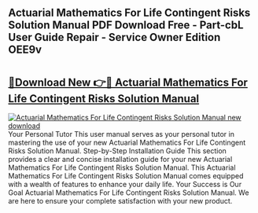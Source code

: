 ## Actuarial Mathematics For Life Contingent Risks Solution Manual PDF Download Free - Part-cbL User Guide Repair - Service Owner Edition OEE9v

# <h2><a href="http://bc14060.oget.top/?id=Actuarial+Mathematics+For+Life+Contingent+Risks+Solution+Manual">🔗Download New 👉🔴 Actuarial Mathematics For Life Contingent Risks Solution Manual</a></h2>

[![Actuarial Mathematics For Life Contingent Risks Solution Manual new download](https://i.imgur.com/5g1atiW.png)](http://bc14060.oget.top/?id=Actuarial+Mathematics+For+Life+Contingent+Risks+Solution+Manual)
Your Personal Tutor This user manual serves as your personal tutor in mastering the use of your new Actuarial Mathematics For Life Contingent Risks Solution Manual. Step-by-Step Installation Guide This section provides a clear and concise installation guide for your new Actuarial Mathematics For Life Contingent Risks Solution Manual. This Actuarial Mathematics For Life Contingent Risks Solution Manual comes equipped with a wealth of features to enhance your daily life. Your Success is Our Goal Actuarial Mathematics For Life Contingent Risks Solution Manual. We are here to ensure your complete satisfaction with your new product.
